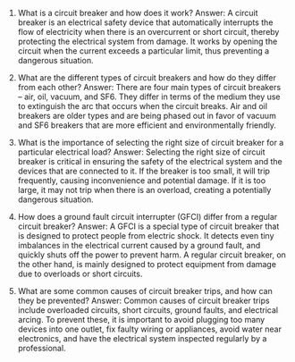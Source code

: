 

1. What is a circuit breaker and how does it work?
Answer: A circuit breaker is an electrical safety device that automatically interrupts the flow of electricity when there is an overcurrent or short circuit, thereby protecting the electrical system from damage. It works by opening the circuit when the current exceeds a particular limit, thus preventing a dangerous situation.

2. What are the different types of circuit breakers and how do they differ from each other?
Answer: There are four main types of circuit breakers – air, oil, vacuum, and SF6. They differ in terms of the medium they use to extinguish the arc that occurs when the circuit breaks. Air and oil breakers are older types and are being phased out in favor of vacuum and SF6 breakers that are more efficient and environmentally friendly.

3. What is the importance of selecting the right size of circuit breaker for a particular electrical load?
Answer: Selecting the right size of circuit breaker is critical in ensuring the safety of the electrical system and the devices that are connected to it. If the breaker is too small, it will trip frequently, causing inconvenience and potential damage. If it is too large, it may not trip when there is an overload, creating a potentially dangerous situation.

4. How does a ground fault circuit interrupter (GFCI) differ from a regular circuit breaker?
Answer: A GFCI is a special type of circuit breaker that is designed to protect people from electric shock. It detects even tiny imbalances in the electrical current caused by a ground fault, and quickly shuts off the power to prevent harm. A regular circuit breaker, on the other hand, is mainly designed to protect equipment from damage due to overloads or short circuits.

5. What are some common causes of circuit breaker trips, and how can they be prevented?
Answer: Common causes of circuit breaker trips include overloaded circuits, short circuits, ground faults, and electrical arcing. To prevent these, it is important to avoid plugging too many devices into one outlet, fix faulty wiring or appliances, avoid water near electronics, and have the electrical system inspected regularly by a professional.